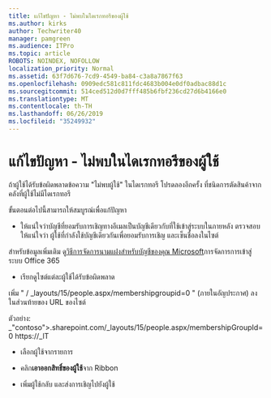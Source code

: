 ```yaml
---
title: แก้ไขปัญหา - ไม่พบในไดเรกทอรีของผู้ใช้
ms.author: kirks
author: Techwriter40
manager: pamgreen
ms.audience: ITPro
ms.topic: article
ROBOTS: NOINDEX, NOFOLLOW
localization_priority: Normal
ms.assetid: 63f7d676-7cd9-4549-ba84-c3a8a7867f63
ms.openlocfilehash: 0909edc581c811fdc4683b004e0df0adbac88d1c
ms.sourcegitcommit: 514ced512d0d7fff485b6fbf236cd27d6b4166e0
ms.translationtype: MT
ms.contentlocale: th-TH
ms.lasthandoff: 06/26/2019
ms.locfileid: "35249932"
---
```

# <a name="troubleshoot-issue---user-not-found-in-directory"></a>แก้ไขปัญหา - ไม่พบในไดเรกทอรีของผู้ใช้

ถ้าผู้ใช้ได้รับข้อผิดพลาดข้อความ "ไม่พบผู้ใช้" ในไดเรกทอรี โปรดลองอีกครั้ง ที่ชนิดการตัดสินค้าจากคลังที่ผู้ใช้ไม่มีไดเรกทอรี

ขั้นตอนต่อไปนี้สามารถให้สมบูรณ์เพื่อแก้ปัญหา

- ให้แน่ใจว่าบัญชีที่ยอมรับการเชิญทางอีเมลเป็นบัญชีเดียวกับที่ใช้เข้าสู่ระบบในภายหลัง ตรวจสอบให้แน่ใจว่า ผู้ใช้ที่กำลังใช้บัญชีเดียวกันเพื่อยอมรับการเชิญ และเซ็นชื่อลงในไซต์ 

สำหรับข้อมูลเพิ่มเติม ดู[วิธีการจัดการนามแฝงสำหรับบัญชีของคุณ Microsoft</a>การจัดการการเข้าสู่ระบบ Office 365](https://support.microsoft.com/help/12407/microsoft-account-how-to-manage-aliases) 

- เรียกดูไซต์แต่ละผู้ใช้ได้รับข้อผิดพลาด 

เพิ่ม " / _layouts/15/people.aspx/membershipgroupid=0 " (ภายในอัญประกาศ) ลงในส่วนท้ายของ URL ของไซต์ 

ตัวอย่าง: _"contoso">.sharepoint.com/_layouts/15/people.aspx/membershipGroupId=0 https://_lT

- เลือกผู้ใช้จากรายการ

- คลิก**เอาออกสิทธิ์ของผู้ใช้**จาก Ribbon 
-  เพิ่มผู้ใช้กลับ และส่งการเชิญไปยังผู้ใช้

